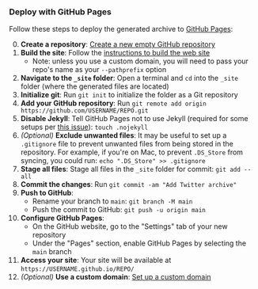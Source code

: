 ### Deploy with GitHub Pages

Follow these steps to deploy the generated archive to [GitHub Pages](https://pages.github.com/):

0. **Create a repository**: [Create a new empty GitHub repository](https://github.com/new)
0. **Build the site**: Follow the [instructions to build the web site](https://github.com/tweetback/tweetback#build-the-web-site)
   * Note: unless you use a custom domain, you will need to pass your repo's name as your `--pathprefix` option
0. **Navigate to the `_site` folder**: Open a terminal and `cd` into the `_site` folder (where the generated files are located)
0. **Initialize git**: Run `git init` to initialize the folder as a Git repository
0. **Add your GitHub repository**: Run `git remote add origin https://github.com/USERNAME/REPO.git`
0. **Disable Jekyll**: Tell GitHub Pages not to use Jekyll (required for some setups per [this issue](https://github.com/tweetback/tweetback/issues/96)): `touch .nojekyll`
0. *(Optional)* **Exclude unwanted files**: It may be useful to set up a `.gitignore` file to prevent unwanted files from being stored in the repository. For example, if you're on Mac, to prevent `.DS_Store` from syncing, you could run: `echo ".DS_Store" >> .gitignore`
0. **Stage all files**: Stage all files in the `_site` folder for commit: `git add --all`
0. **Commit the changes**: Run `git commit -am "Add Twitter archive"`
0. **Push to GitHub**:
   * Rename your branch to `main`: `git branch -M main`
   * Push the commit to GitHub: `git push -u origin main`
0. **Configure GitHub Pages**:  
   * On the GitHub website, go to the "Settings" tab of your new repository
   * Under the "Pages" section, enable GitHub Pages by selecting the `main` branch
0. **Access your site**: Your site will be available at `https://USERNAME.github.io/REPO/`
0. *(Optional)* **Use a custom domain**: [Set up a custom domain](https://docs.github.com/en/pages/configuring-a-custom-domain-for-your-github-pages-site/managing-a-custom-domain-for-your-github-pages-site)
